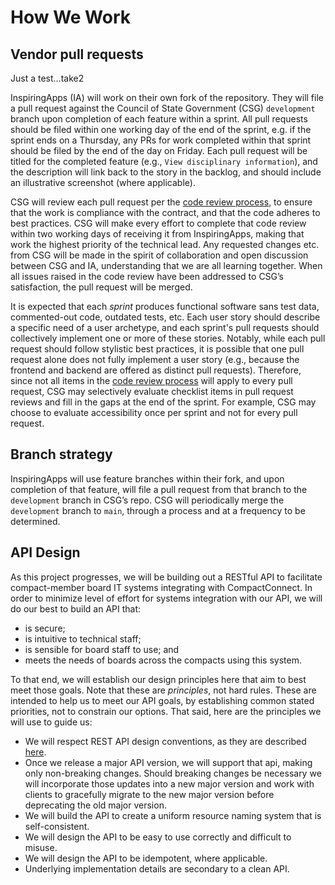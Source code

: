 # How We Work

## Vendor pull requests

Just a test...take2

InspiringApps (IA) will work on their own fork of the repository. They will file a pull request against the Council of State Government (CSG) `development` branch upon completion of each feature within a sprint. All pull requests should be filed within one working day of the end of the sprint, e.g. if the sprint ends on a Thursday, any PRs for work completed within that sprint should be filed by the end of the day on Friday. Each pull request will be titled for the completed feature (e.g., `View disciplinary information`), and the description will link back to the story in the backlog, and should include an illustrative screenshot (where applicable).

CSG will review each pull request per the [code review process](CODE_REVIEW.md), to ensure that the work is compliance with the contract, and that the code adheres to best practices. CSG will make every effort to complete that code review within two working days of receiving it from InspiringApps, making that work the highest priority of the technical lead. Any requested changes etc. from CSG will be made in the spirit of collaboration and open discussion between CSG and IA, understanding that we are all learning together. When all issues raised in the code review have been addressed to CSG’s satisfaction, the pull request will be merged.

It is expected that each _sprint_ produces functional software sans test data, commented-out code, outdated tests, etc. Each user story should describe a specific need of a user archetype, and each sprint's pull requests should collectively implement one or more of these stories. Notably, while each pull request should follow stylistic best practices, it is possible that one pull request alone does not fully implement a user story (e.g., because the frontend and backend are offered as distinct pull requests). Therefore, since not all items in the [code review process](CODE_REVIEW.md) will apply to every pull request, CSG may selectively evaluate checklist items in pull request reviews and fill in the gaps at the end of the sprint. For example, CSG may choose to evaluate accessibility once per sprint and not for every pull request.

## Branch strategy

InspiringApps will use feature branches within their fork, and upon completion of that feature, will file a pull request from that branch to the `development` branch in CSG’s repo. CSG will periodically merge the `development` branch to `main`, through a process and at a frequency to be determined.

## API Design

As this project progresses, we will be building out a RESTful API to facilitate compact-member board IT systems
integrating with CompactConnect. In order to minimize level of effort for systems integration with our API, we will
do our best to build an API that:

- is secure;
- is intuitive to technical staff;
- is sensible for board staff to use; and
- meets the needs of boards across the compacts using this system.

To that end, we will establish our design principles here that aim to best meet those goals. Note that these are
_principles_, not hard rules. These are intended to help us to meet our API goals, by establishing common stated
priorities, not to constrain our options. That said, here are the principles we will use to guide us:

- We will respect REST API design conventions, as they are described [here](https://restfulapi.net/).
- Once we release a major API version, we will support that api, making only non-breaking changes. Should breaking
  changes be necessary we will incorporate those updates into a new major version and work with clients to gracefully
  migrate to the new major version before deprecating the old major version.
- We will build the API to create a uniform resource naming system that is self-consistent.
- We will design the API to be easy to use correctly and difficult to misuse.
- We will design the API to be idempotent, where applicable.
- Underlying implementation details are secondary to a clean API.
